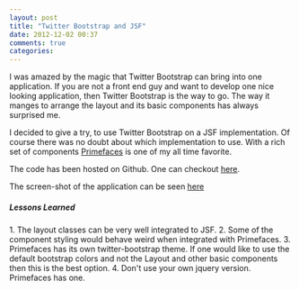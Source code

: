 ```yaml
---
layout: post
title: "Twitter Bootstrap and JSF"
date: 2012-12-02 00:37
comments: true
categories: 
---
```

<p> I was amazed by the magic that Twitter Bootstrap can bring into one application. If you are not a front end guy and want to develop one nice looking application, then Twitter Bootstrap is the way to go. The way it manges to arrange the layout and its basic components has always surprised me.</p>
<p>I decided to give a try, to use Twitter Bootstrap on a JSF implementation. Of course there was no doubt about which implementation to use. With a rich set of components <a href="http://primefaces.org/">Primefaces</a> is one of my all time favorite.</p>

<p>The code has been hosted on Github. One can checkout <a href="https://github.com/shasts/jsf-twitter-bootstrap">here</a>.</p>

<p>The screen-shot of the application can be seen <a href="https://dl.dropbox.com/u/77538501/Screenshot%20from%202012-12-02%2000%3A52%3A32.png">here</a></p>

<h5>Lessons Learned</h5>
1. The layout classes can be very well integrated to JSF.
2. Some of the component styling would behave weird when integrated with Primefaces.
3. Primefaces has its own twitter-bootstrap theme. If one would like to use the default bootstrap colors and not the Layout and other basic components then this is the best option.
4. Don't use your own jquery version. Primefaces has one.
